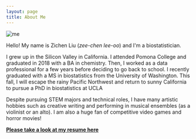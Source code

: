 ```yaml
---
layout: page
title: About Me
---
```


![me](/assets/img/my_wide_face.jpg)

Hello! My name is Zichen Liu (*zee-chen lee-oo*) and I'm a biostatistician.

I grew up in the Silicon Valley in California. I attended Pomona College and graduated in 2018 with a BA in chemistry. Then, I worked as a data professional for a few years before deciding to go back to school. I recently graduated with a MS in biostatistics from the University of Washington. This fall, I will escape the rainy Pacific Northwest and return to sunny California to pursue a PhD in biostatistics at UCLA
 
Despite pursuing STEM majors and technical roles, I have many artistic hobbies such as creative writing and performing in musical ensembles (as a violinist or an alto). I am also a huge fan of competitive video games and horror movies!

[**Please take a look at my resume here**](/assets/files/resume.pdf)